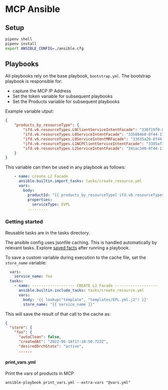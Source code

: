 # MCP Ansible

## Setup

```bash
pipenv shell
pipenv install
export ANSIBLE_CONFIG=./ansible.cfg
```

## Playbooks

All playbooks rely on the base playbook, `bootstrap.yml`. The bootstrap playbook is responsible for:
* capture the MCP IP Address
* Set the token variable for subsequent playbooks
* Set the Products variable for subsequent playbooks

Example variable utput:

```json
{
    "products_by_resourceType": {
        "ifd.v6.resourceTypes.L0ClientServiceIntentFacade": "336f19f0-8f44-11ec-9feb-897322cec140",
        "ifd.v6.resourceTypes.L0ServiceIntentFacade": "335884b0-8f44-11ec-9feb-897322cec140",
        "ifd.v6.resourceTypes.L0ServiceIntentMRFacade": "33635a20-8f44-11ec-9feb-897322cec140",
        "ifd.v6.resourceTypes.L1NCPClientServiceIntentFacade": "3385af30-8f44-11ec-9feb-897322cec140",
        "ifd.v6.resourceTypes.L2ServiceIntentFacade": "341ac340-8f44-11ec-9feb-897322cec140"
    }
}
```

This variable can then be used in any playbook as follows:

```yml
    - name: create L2 Facade
      ansible.builtin.import_tasks: tasks/create_resource.yml
      vars:
        body:
          productId: "{{ products_by_resourceType['ifd.v6.resourceTypes.L2ServiceIntentFacade'] }}"
          properties:
            serviceType: EVPL
          .........
```

### Getting started

Reusable tasks are in the tasks directory.

The ansible config uses jsonfile caching. This is handled automatically by relevant tasks. Explore [saved facts](tmp/localhost) after running a playbook.

To save a custom variable during execution to the cache file, set the `store_name` variable:

```yml
  vars:
    service_name: foo
  tasks:
    - name: ------------------- CREATE L2 Facade -------------------
      ansible.builtin.include_tasks: tasks/create_resource.yml
      vars:
        body: '{{ lookup("template", "templates/EPL.yml.j2") }}'
        store_name: "{{ service_name }}"
```

This will save the result of that call to the cache as:

```json
{
  "store": {
    "foo": {
      "autoClean": false,
      "createdAt": "2022-06-16T17:28:50.722Z",
      "desiredOrchState": "active",
      ......
```

#### print_vars.yml

Print the vars of products in MCP

`ansible-playbook print_vars.yml --extra-vars "@vars.yml"`
